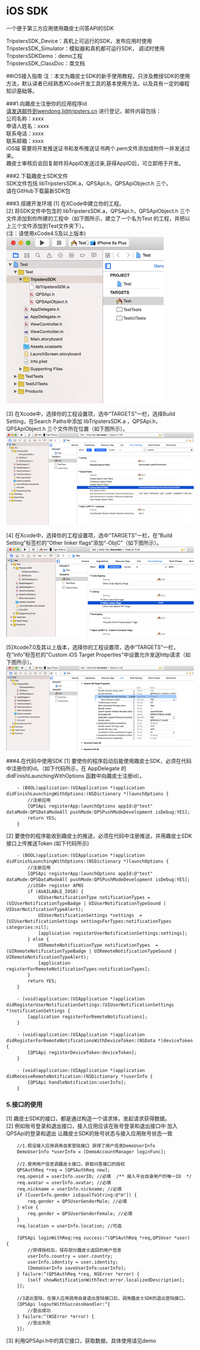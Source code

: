 # iOS SDK

一个便于第三方应用使用趣皮士问答API的SDK  

TripstersSDK_Device：真机上可运行的SDK，发布应用时使用  
TripstersSDK_Simulator：模拟器和真机都可运行SDK， 调试时使用  
TripstersSDKDemo：demo工程  
TripstersSDK_ClassDoc：类文档

##iOS接入指南
注：本文为趣皮士SDK的新手使用教程，只涉及教授SDK的使用方法，默认读者已经熟悉XCode开发工具的基本使用方法，以及具有一定的编程知识基础等。  

###1.向趣皮士注册你的应用程序id  
请发送邮件到wendong.li@tripsters.cn 进行登记，邮件内容包括：  
公司名称：xxxx  
申请人姓名：xxxx    
联系电话：xxxx  
联系邮箱：xxxx  
iOS端 需要将开发推送证书和发布推送证书两个.pem文件添加成附件一并发送过来。  
趣皮士审核后会回复邮件将AppID发送过来,获得AppID后，可立即用于开发。

###2.下载趣皮士SDK文件  
SDK文件包括 libTripstersSDK.a，QPSApi.h，QPSApiObject.h 三个。  
请在GitHub下载最新SDK包  

###3.搭建开发环境
[1] 在XCode中建立你的工程。  
[2] 将SDK文件中包含的 libTripstersSDK.a，QPSApi.h，QPSApiObject.h 三个文件添加到你所建的工程中（如下图所示，建立了一个名为Test 的工程，并把以上三个文件添加到Test文件夹下）。  
(注：请使用xCode4.5及以上版本)  
![image](https://github.com/TripstersSDK/tripsters-open-source/blob/master/Picture/tripsters-ios-sdk-1.png?raw=true)

[3] 在Xcode中，选择你的工程设置项，选中“TARGETS”一栏，选择Build Setting，在Search Paths中添加 libTripstersSDK.a ，QPSApi.h，QPSApiObject.h 三个文件所在位置（如下图所示）。  
![image](https://github.com/TripstersSDK/tripsters-open-source/blob/master/Picture/tripsters-ios-sdk-2.png?raw=true)

[4] 在Xcode中，选择你的工程设置项，选中“TARGETS”一栏，在“Build Setting”标签栏的“Other linker flags“添加“-ObjC”（如下图所示）。  
![image](https://github.com/TripstersSDK/tripsters-open-source/blob/master/Picture/tripsters-ios-sdk-3.png?raw=true)

[5]Xcode7.0及其以上版本，选择你的工程设置项，选中“TARGETS”一栏，在“info”标签栏的“Custom iOS Target Properties”中设置允许发送http请求（如下图所示）。  
![image](https://github.com/TripstersSDK/tripsters-open-source/blob/master/Picture/tripsters-ios-sdk-4.png?raw=true)

###4.在代码中使用SDK
[1] 要使你的程序启动后能使用趣皮士SDK，必须在代码中注册你的id。（如下代码所示，在 AppDelegate 的 didFinishLaunchingWithOptions 函数中向趣皮士注册id）。  
```objc
    - (BOOL)application:(UIApplication *)application didFinishLaunchingWithOptions:(NSDictionary *)launchOptions {
        //注册应用
        [QPSApi registerApp:launchOptions appId:@"test" dataMode:QPSDataModeAll pushMode:QPSPushModeDevelopment isDebug:YES];
        return YES;
    }
```

[2] 要使你的程序能收到趣皮士的推送，必须在代码中注册推送，并用趣皮士SDK接口上传推送Token  (如下代码所示)
```objc
    - (BOOL)application:(UIApplication *)application didFinishLaunchingWithOptions:(NSDictionary *)launchOptions {
        //注册应用
        [QPSApi registerApp:launchOptions appId:@"test" dataMode:QPSDataModeAll pushMode:QPSPushModeDevelopment isDebug:YES];
        //iOS8+ register APNS
        if (AVAILABLE_IOS8) {
            UIUserNotificationType notificationTypes = (UIUserNotificationTypeBadge | UIUserNotificationTypeSound | UIUserNotificationTypeAlert);
            UIUserNotificationSettings *settings  = [UIUserNotificationSettings settingsForTypes:notificationTypes categories:nil];
            [application registerUserNotificationSettings:settings];
        } else {
            UIRemoteNotificationType notificationTypes  = (UIRemoteNotificationTypeBadge | UIRemoteNotificationTypeSound | UIRemoteNotificationTypeAlert);
            [application registerForRemoteNotificationTypes:notificationTypes];
        }
        return YES;
    }  

    - (void)application:(UIApplication *)application didRegisterUserNotificationSettings:(UIUserNotificationSettings *)notificationSettings {
        [application registerForRemoteNotifications];
    }  

    - (void)application:(UIApplication *)application didRegisterForRemoteNotificationsWithDeviceToken:(NSData *)deviceToken {
        [QPSApi registerDeviceToken:deviceToken];
    }  

    - (void)application:(UIApplication *)application didReceiveRemoteNotification:(NSDictionary *)userInfo {
        [QPSApi handleNotification:userInfo];
    }
```

### 5.接口的使用  
[1] 趣皮士SDK的接口，都是通过构造一个请求体，发起请求获得数据。  
[2] 例如账号登录和退出接口，接入应用应该在账号登录和退出接口中 加入QPSApi的登录和退出 让趣皮士SDK的账号状态与接入应用账号状态一致  
```objc
    //1.假设接入应用调用自家登陆接口 获得了用户信息DemoUserInfo  
    DemoUserInfo *userInfo = [DemoAccountManager loginFunc];

    //2.使用用户信息调趣皮士接口，获取问答接口的授权  
    QPSAuthReq *req = [QPSAuthReq new];
    req.openid = userInfo.userID; //必填  /** 接入平台自身用户的唯一ID  */
    req.avatar = userInfo.avatar; //必填
    req.nickname = userInfo.nickname; //必填
    if ([userInfo.gender isEqualToString:@"m"]) {
        req.gender = QPSUserGenderMale; //必填
    } else {
        req.gender = QPSUserGenderFemale; //必填
    }
    req.location = userInfo.location; //可选

    [QPSApi loginWithReq:req success:^(QPSAuthReq *req,QPSUser *user) {
        //获得授权后，保存部分趣皮士返回的用户信息
        userInfo.country = user.country;
        userInfo.identity = user.identity;
        [DemoUserInfo saveUserInfo:userInfo];
    } failure:^(QPSAuthReq *req, NSError *error) {
        [self showNotificationWithText:error.localizedDescription];
    }];

    //3退出登陆，在接入应用调用自身退出登陆接口后，调用趣皮士SDK的退出登陆接口。  
    [QPSApi logoutWithSuccessHandler:^{
        //登出成功
    } failure:^(NSError *error) {
        //登出失败    
    }];
```

[3] 利用QPSApi.h中的其它接口，获取数据。具体使用请见demo
   

